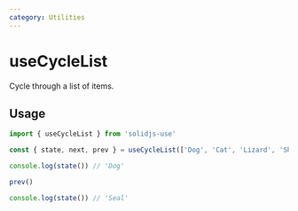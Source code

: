 ```yaml
---
category: Utilities
---
```


# useCycleList

Cycle through a list of items.

## Usage

```ts
import { useCycleList } from 'solidjs-use'

const { state, next, prev } = useCycleList(['Dog', 'Cat', 'Lizard', 'Shark', 'Whale', 'Dolphin', 'Octopus', 'Seal'])

console.log(state()) // 'Dog'

prev()

console.log(state()) // 'Seal'
```
